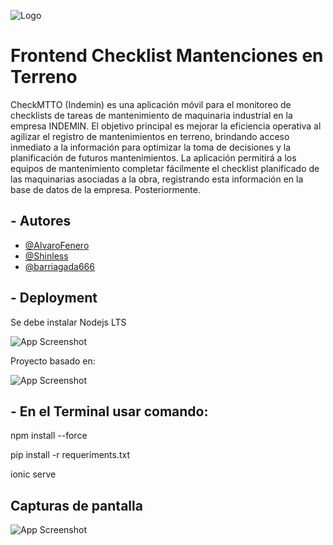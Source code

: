 
![Logo](https://i.ibb.co/7Js7V1P/Indemin-logo.png)

# Frontend Checklist Mantenciones en Terreno

CheckMTTO (Indemin) es una aplicación móvil para el monitoreo de checklists de tareas de mantenimiento de maquinaria industrial en la empresa INDEMIN. El objetivo principal es mejorar la eficiencia operativa al agilizar el registro de mantenimientos en terreno, brindando acceso inmediato a la información para optimizar la toma de decisiones y la planificación de futuros mantenimientos. La aplicación permitirá a los equipos de mantenimiento completar fácilmente el checklist planificado de las maquinarias asociadas a la obra, registrando esta información en la base de datos de la empresa. Posteriormente.



## - Autores

- [@AlvaroFenero](https://github.com/AlvaroFenero)
- [@Shinless](https://github.com/Shinless)
- [@barriagada666](https://www.github.com/barriagada666)


## - Deployment

Se debe instalar Nodejs LTS

![App Screenshot](https://i.ibb.co/R7WgDf4/node.png")

Proyecto basado en:

![App Screenshot](https://i.ibb.co/kDVSVKq/ionic.png")


## - En el Terminal usar comando:

npm install --force

pip install -r requeriments.txt

ionic serve



## Capturas de pantalla

![App Screenshot]([https://i.ibb.co/MgKyhdd/Screenshot-20240710-090301.png")




